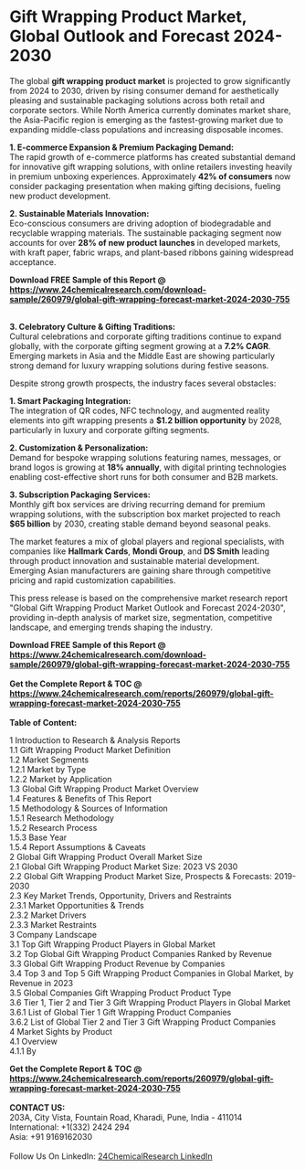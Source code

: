 <h1>Gift Wrapping Product Market, Global Outlook and Forecast 2024-2030</h1><p>The global <strong>gift wrapping product market</strong> is projected to grow significantly from 2024 to 2030, driven by rising consumer demand for aesthetically pleasing and sustainable packaging solutions across both retail and corporate sectors. While North America currently dominates market share, the Asia-Pacific region is emerging as the fastest-growing market due to expanding middle-class populations and increasing disposable incomes.</p><p><strong>1. E-commerce Expansion &amp; Premium Packaging Demand:</strong><br>
The rapid growth of e-commerce platforms has created substantial demand for innovative gift wrapping solutions, with online retailers investing heavily in premium unboxing experiences. Approximately <strong>42% of consumers</strong> now consider packaging presentation when making gifting decisions, fueling new product development.</p><p><strong>2. Sustainable Materials Innovation:</strong><br>
Eco-conscious consumers are driving adoption of biodegradable and recyclable wrapping materials. The sustainable packaging segment now accounts for over <strong>28% of new product launches</strong> in developed markets, with kraft paper, fabric wraps, and plant-based ribbons gaining widespread acceptance.</p><div><b>Download FREE Sample of this Report @ 
            <a href="https://www.24chemicalresearch.com/download-sample/260979/global-gift-wrapping-forecast-market-2024-2030-755">
            https://www.24chemicalresearch.com/download-sample/260979/global-gift-wrapping-forecast-market-2024-2030-755</a></b></div><br><p><strong>3. Celebratory Culture &amp; Gifting Traditions:</strong><br>
Cultural celebrations and corporate gifting traditions continue to expand globally, with the corporate gifting segment growing at a <strong>7.2% CAGR</strong>. Emerging markets in Asia and the Middle East are showing particularly strong demand for luxury wrapping solutions during festive seasons.</p><p>Despite strong growth prospects, the industry faces several obstacles:</p><p><strong>1. Smart Packaging Integration:</strong><br>
The integration of QR codes, NFC technology, and augmented reality elements into gift wrapping presents a <strong>$1.2 billion opportunity</strong> by 2028, particularly in luxury and corporate gifting segments.</p><p><strong>2. Customization &amp; Personalization:</strong><br>
Demand for bespoke wrapping solutions featuring names, messages, or brand logos is growing at <strong>18% annually</strong>, with digital printing technologies enabling cost-effective short runs for both consumer and B2B markets.</p><p><strong>3. Subscription Packaging Services:</strong><br>
Monthly gift box services are driving recurring demand for premium wrapping solutions, with the subscription box market projected to reach <strong>$65 billion</strong> by 2030, creating stable demand beyond seasonal peaks.</p><p>The market features a mix of global players and regional specialists, with companies like <strong>Hallmark Cards</strong>, <strong>Mondi Group</strong>, and <strong>DS Smith</strong> leading through product innovation and sustainable material development. Emerging Asian manufacturers are gaining share through competitive pricing and rapid customization capabilities.</p><p>This press release is based on the comprehensive market research report "Global Gift Wrapping Product Market Outlook and Forecast 2024-2030", providing in-depth analysis of market size, segmentation, competitive landscape, and emerging trends shaping the industry.</p><div><b>Download FREE Sample of this Report @ 
            <a href="https://www.24chemicalresearch.com/download-sample/260979/global-gift-wrapping-forecast-market-2024-2030-755">
            https://www.24chemicalresearch.com/download-sample/260979/global-gift-wrapping-forecast-market-2024-2030-755</a></b></div><br><div><b>Get the Complete Report & TOC @ 
            <a href="https://www.24chemicalresearch.com/reports/260979/global-gift-wrapping-forecast-market-2024-2030-755">
            https://www.24chemicalresearch.com/reports/260979/global-gift-wrapping-forecast-market-2024-2030-755</a></b></div><br>
            <b>Table of Content:</b><p>1 Introduction to Research & Analysis Reports<br />
    1.1 Gift Wrapping Product Market Definition<br />
    1.2 Market Segments<br />
        1.2.1 Market by Type<br />
        1.2.2 Market by Application<br />
    1.3 Global Gift Wrapping Product Market Overview<br />
    1.4 Features & Benefits of This Report<br />
    1.5 Methodology & Sources of Information<br />
        1.5.1 Research Methodology<br />
        1.5.2 Research Process<br />
        1.5.3 Base Year<br />
        1.5.4 Report Assumptions & Caveats<br />
2 Global Gift Wrapping Product Overall Market Size<br />
    2.1 Global Gift Wrapping Product Market Size: 2023 VS 2030<br />
    2.2 Global Gift Wrapping Product Market Size, Prospects & Forecasts: 2019-2030<br />
    2.3 Key Market Trends, Opportunity, Drivers and Restraints<br />
        2.3.1 Market Opportunities & Trends<br />
        2.3.2 Market Drivers<br />
        2.3.3 Market Restraints<br />
3 Company Landscape<br />
    3.1 Top Gift Wrapping Product Players in Global Market<br />
    3.2 Top Global Gift Wrapping Product Companies Ranked by Revenue<br />
    3.3 Global Gift Wrapping Product Revenue by Companies<br />
    3.4 Top 3 and Top 5 Gift Wrapping Product Companies in Global Market, by Revenue in 2023<br />
    3.5 Global Companies Gift Wrapping Product Product Type<br />
    3.6 Tier 1, Tier 2 and Tier 3 Gift Wrapping Product Players in Global Market<br />
        3.6.1 List of Global Tier 1 Gift Wrapping Product Companies<br />
        3.6.2 List of Global Tier 2 and Tier 3 Gift Wrapping Product Companies<br />
4 Market Sights by Product<br />
    4.1 Overview<br />
        4.1.1 By </p><div><b>Get the Complete Report & TOC @ 
            <a href="https://www.24chemicalresearch.com/reports/260979/global-gift-wrapping-forecast-market-2024-2030-755">
            https://www.24chemicalresearch.com/reports/260979/global-gift-wrapping-forecast-market-2024-2030-755</a></b></div><br><b>CONTACT US:</b><br>
            203A, City Vista, Fountain Road, Kharadi, Pune, India - 411014<br>
            International: +1(332) 2424 294<br>
            Asia: +91 9169162030 <br><br>
            Follow Us On LinkedIn: <a href="https://www.linkedin.com/company/24chemicalresearch/">24ChemicalResearch LinkedIn</a>